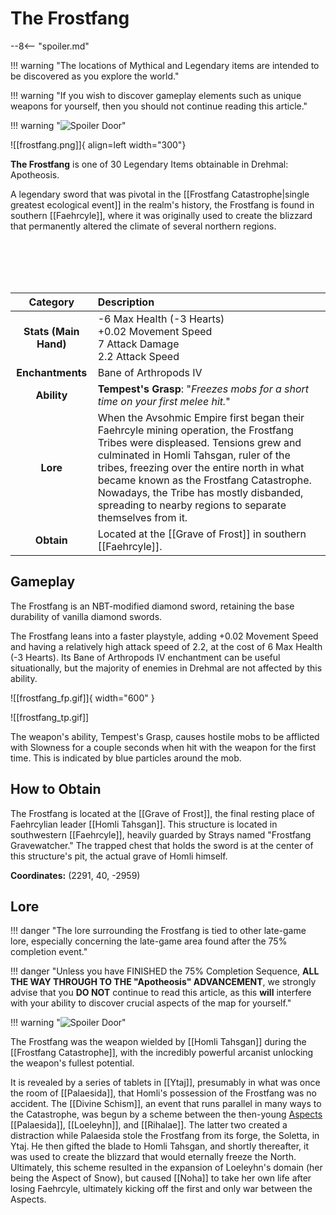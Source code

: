 # The Frostfang

--8<-- "spoiler.md"

!!! warning "The locations of Mythical and Legendary items are intended to be discovered as you explore the world."

!!! warning "If you wish to discover gameplay elements such as unique weapons for yourself, then you should not continue reading this article."

!!! warning "![Spoiler Door](/assets/img/spoiler_door.png)"

![[frostfang.png]]{ align=left width="300"}

**The Frostfang** is one of 30 Legendary Items obtainable in Drehmal: Apotheosis.

A legendary sword that was pivotal in the [[Frostfang Catastrophe|single greatest ecological event]] in the realm's history, the Frostfang is found in southern [[Faehrcyle]], where it was originally used to create the blizzard that permanently altered the climate of several northern regions. 

<br> <br> <br> <br>

| Category | Description |
|:--------------------------------:|:-----------------------------------------------------------------------------------------------------------------------------------------------------------------------------|
| **Stats (Main Hand)**         | -6 Max Health (-3 Hearts) <br> +0.02 Movement Speed <br> 7 Attack Damage <br> 2.2 Attack Speed         |
| **Enchantments**              | Bane of Arthropods IV |
| **Ability**                   | **Tempest's Grasp**: "*Freezes mobs for a short time on your first melee hit.*" |
| **Lore**                      | When the Avsohmic Empire first began their Faehrcyle mining operation, the Frostfang Tribes were displeased. Tensions grew and culminated in Homli Tahsgan, ruler of the tribes, freezing over the entire north in what became known as the Frostfang Catastrophe. Nowadays, the Tribe has mostly disbanded, spreading to nearby regions to separate themselves from it. |
| **Obtain**                    | Located at the [[Grave of Frost]] in southern [[Faehrcyle]].   |

## Gameplay
The Frostfang is an NBT-modified diamond sword, retaining the base durability of vanilla diamond swords.

The Frostfang leans into a faster playstyle, adding +0.02 Movement Speed and having a relatively high attack speed of 2.2, at the cost of 6 Max Health (-3 Hearts). Its Bane of Arthropods IV enchantment can be useful situationally, but the majority of enemies in Drehmal are not affected by this ability.

![[frostfang_fp.gif]]{ width="600" }

![[frostfang_tp.gif]]

The weapon's ability, Tempest's Grasp, causes hostile mobs to be afflicted with Slowness for a couple seconds when hit with the weapon for the first time. This is indicated by blue particles around the mob.

## How to Obtain
The Frostfang is located at the [[Grave of Frost]], the final resting place of Faehrcylian leader [[Homli Tahsgan]]. This structure is located in southwestern [[Faehrcyle]], heavily guarded by Strays named "Frostfang Gravewatcher." The trapped chest that holds the sword is at the center of this structure's pit, the actual grave of Homli himself.

**Coordinates:** (2291, 40, -2959)

## Lore

!!! danger "The lore surrounding the Frostfang is tied to other late-game lore, especially concerning the late-game area found after the 75% completion event."

!!! danger "Unless you have FINISHED the 75% Completion Sequence, **ALL THE WAY THROUGH TO THE "Apotheosis" ADVANCEMENT**, we strongly advise that you **DO NOT** continue to read this article, as this **will** interfere with your ability to discover crucial aspects of the map for yourself."

!!! warning "![Spoiler Door](/assets/img/spoiler_door.png)"

The Frostfang was the weapon wielded by [[Homli Tahsgan]] during the [[Frostfang Catastrophe]], with the incredibly powerful arcanist unlocking the weapon's fullest potential. 

It is revealed by a series of tablets in [[Ytaj]], presumably in what was once the room of [[Palaesida]], that Homli's possession of the Frostfang was no accident. The [[Divine Schism]], an event that runs parallel in many ways to the Catastrophe, was begun by a scheme between the then-young [Aspects](/Lore/Higher_Beings/Aspects/) [[Palaesida]], [[Loeleyhn]], and [[Rihalae]]. The latter two created a distraction while Palaesida stole the Frostfang from its forge, the Soletta, in Ytaj. He then gifted the blade to Homli Tahsgan, and shortly thereafter, it was used to create the blizzard that would eternally freeze the North. Ultimately, this scheme resulted in the expansion of Loeleyhn's domain (her being the Aspect of Snow), but caused [[Noha]] to take her own life after losing Faehrcyle, ultimately kicking off the first and only war between the Aspects.
